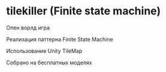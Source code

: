 # tilekiller (Finite state machine)
 
Опен ворлд игра

Реализация паттерна Finite State Machine

Использование Unity TileMap

Собрано на бесплатных моделях
